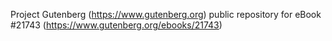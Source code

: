 Project Gutenberg (https://www.gutenberg.org) public repository for eBook #21743 (https://www.gutenberg.org/ebooks/21743)
